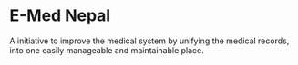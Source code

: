# E-Med Nepal
A initiative to improve the medical system by unifying the medical records, into one easily manageable and maintainable place.
